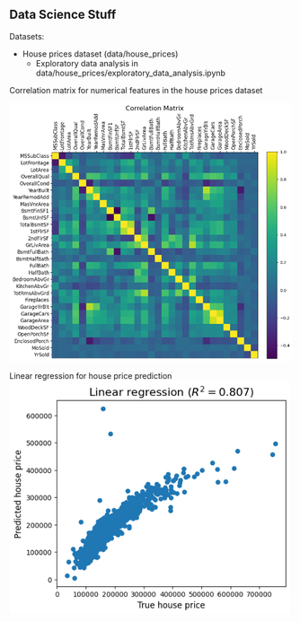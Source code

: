 ## Data Science Stuff

Datasets:
- House prices dataset (data/house_prices)
    - Exploratory data analysis in data/house_prices/exploratory_data_analysis.ipynb

Correlation matrix for numerical features in the house prices dataset

<img src="figures/house_prices_correlation_matrix.png" alt="House prices correlation matrix" width="750"/>

Linear regression for house price prediction
<img src="models/linear_regression/house_prices_linear_regression.png" alt="House prices linear regression" width="500"/>